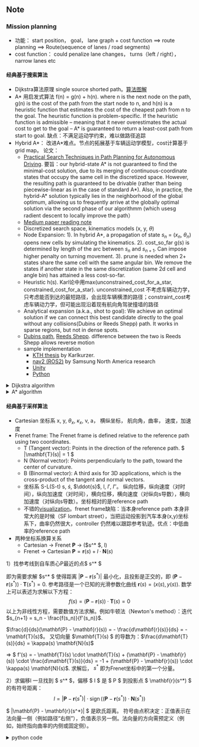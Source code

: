 ## Note
###  Mission planning
- 功能： start position， goal， lane graph + cost function ==> route planning ==> Route(sequence of lanes / road segments)
- cost function： could penalize lane changes， turns（left / right）， narrow lanes etc
#### 经典基于搜索算法
  - Dijkstra算法原理 single source shorted path。[算法图解](https://www.freecodecamp.org/chinese/news/dijkstras-shortest-path-algorithm-visual-introduction/)
  - A* 用启发式算法 f(n) = g(n) + h(n). where n is the next node on the path, g(n) is the cost of the path from the start node to n, and h(n) is a heuristic function that estimates the cost of the cheapest path from n to the goal. The heuristic function is problem-specific. If the heuristic function is admissible – meaning that it never overestimates the actual cost to get to the goal – A* is guaranteed to return a least-cost path from start to goal. 缺点：不满足运动学约束，难以做路径追踪
  - Hybrid A*： 改进A*难点。节点的拓展基于车辆运动学模型，cost计算基于grid map。 论文：
    - [Practical Search Techniques in Path Planning for Autonomous Driving](https://ai.stanford.edu/~ddolgov/papers/dolgov_gpp_stair08.pdf). 要旨：our hybrid-state A* is not guaranteed
to find the minimal-cost solution, due to its merging of
continuous-coordinate states that occupy the same cell in the
discretized space. However, the resulting path is guaranteed
to be drivable (rather than being piecewise-linear as in the
case of standard A*). Also, in practice, the hybrid-A* solution typically lies in the neighborhood of the global optimum, allowing us to frequently arrive at the globally optimal
solution via the second phase of our algorithmm (which usesg radient descent to locally improve the path）
    - [Medium paper reading note](https://medium.com/@junbs95/gentle-introduction-to-hybrid-a-star-9ce93c0d7869) 
    - Discretized search space, kinematics models (x, y, $\theta$)
    - Node Expansion: 1). In hybrid A*, a propagation of state $s_n$ = ($x_n$, $\theta_n$) opens new cells by simulating the kinematics. 2). cost_so_far g(s) is determined by length of the arc between $s_n$ and $s_{n+1}$. Can impose higher penalty on turning movement. 3). prune is needed when 2+ states share the same cell with the same angular bin. We remove the states if another state in the same discretization (same 2d cell and angle bin) has attained a less cost-so-far.
    - Heuristic h(s). Karl论中用max(unconstrained_cost_for_a_star, constrained_cost_for_a_star). unconstrained_cost 不考虑车辆动力学，只考虑能否到达的最短路径，会出现车辆横漂的路径；constraint_cost考虑车辆动力学，但可能出现沿着现有航向角驾驶撞墙的路径
    - Analytical expansion (a.k.a., shot to goal): We achieve an optimal solution if we can connect this best candidate directly to the goal without any collisions(Dubins or Reeds Shepp) path. It works in sparse regions, but not in dense spots. 
    - [Dubins path](https://en.wikipedia.org/wiki/Dubins_path), [Reeds Shepp](https://lavalle.pl/planning/node822.html). difference between the two is Reeds Shepp allows reverse motion
    - sample implementation
        - [KTH thesis](https://github.com/karlkurzer/path_planner) by Karlkurzer.
        - [nav2 (ROS2)](https://github.com/ros-navigation/navigation2/tree/main/nav2_smac_planner) by Samsung North America research
        - [Unity](https://github.com/Habrador/Self-driving-vehicle)
        - [Python](https://github.com/zhm-real/MotionPlanning)

<details>
<summary>Dijkstra algorithm</summary>

```
1   function Dijkstra(Graph, source):
2       Q ← Queue storing vertex priority
3       
4       dist[source] ← 0                          // Initialization
5       Q.add_with_priority(source, 0)            // associated priority equals dist[·]
6
7       for each vertex v in Graph.Vertices:
8           if v ≠ source
9               prev[v] ← UNDEFINED               // Predecessor of v
10              dist[v] ← INFINITY                // Unknown distance from source to v
11              Q.add_with_priority(v, INFINITY)
12
13
14      while Q is not empty:                     // The main loop
15          u ← Q.extract_min()                   // Remove and return best vertex
16          for each arc (u, v) :                 // Go through all v neighbors of u
17              alt ← dist[u] + Graph.Edges(u, v)
18              if alt < dist[v]:
19                  prev[v] ← u
20                  dist[v] ← alt
21                  Q.decrease_priority(v, alt)
22
23      return (dist, prev)

```
```c++
#include <iostream>
#include <vector>
#include <queue>
#include <limits> // For std::numeric_limits

const int INF = std::numeric_limits<int>::max();

// Structure to represent an edge
struct Edge {
    int to;
    int weight;
};

// Function to implement Dijkstra's algorithm
std::vector<int> dijkstra(int V, const std::vector<std::vector<Edge>>& adj, int src) {
    std::vector<int> dist(V, INF);
    std::priority_queue<std::pair<int, int>, std::vector<std::pair<int, int>>, std::greater<std::pair<int, int>>> pq;

    dist[src] = 0;
    pq.push({0, src}); // {distance, vertex}

    while (!pq.empty()) {
        int d = pq.top().first;
        int u = pq.top().second;
        pq.pop();

        // If a shorter path to u has already been found, skip
        if (d > dist[u]) {
            continue;
        }

        // Explore neighbors of u
        for (const Edge& edge : adj[u]) {
            int v = edge.to;
            int weight = edge.weight;

            // Relaxation step
            if (dist[u] + weight < dist[v]) {
                dist[v] = dist[u] + weight;
                pq.push({dist[v], v});
            }
        }
    }
    return dist;
}

int main() {
    int V = 5; // Number of vertices
    std::vector<std::vector<Edge>> adj(V);

    // Add edges to the graph
    adj[0].push_back({1, 10});
    adj[0].push_back({2, 3});
    adj[1].push_back({2, 1});
    adj[1].push_back({3, 2});
    adj[2].push_back({1, 4});
    adj[2].push_back({3, 8});
    adj[2].push_back({4, 2});
    adj[3].push_back({4, 5});

    int source = 0;
    std::vector<int> shortest_distances = dijkstra(V, adj, source);

    std::cout << "Shortest distances from source " << source << ":\n";
    for (int i = 0; i < V; ++i) {
        if (shortest_distances[i] == INF) {
            std::cout << "To vertex " << i << ": Unreachable\n";
        } else {
            std::cout << "To vertex " << i << ": " << shortest_distances[i] << "\n";
        }
    }

    return 0;
}
```
</details>

<details>
<summary>A* algorithm</summary>

```block
// from wiki
function reconstruct_path(cameFrom, current)
    total_path := {current}
    while current in cameFrom.Keys:
        current := cameFrom[current]
        total_path.prepend(current)
    return total_path

// A* finds a path from start to goal.
// h is the heuristic function. h(n) estimates the cost to reach goal from node n.
function A_Star(start, goal, h)
    // The set of discovered nodes that may need to be (re-)expanded.
    // Initially, only the start node is known.
    // This is usually implemented as a min-heap or priority queue rather than a hash-set.
    openSet := {start}

    // For node n, cameFrom[n] is the node immediately preceding it on the cheapest path from the start
    // to n currently known.
    cameFrom := an empty map

    // For node n, gScore[n] is the currently known cost of the cheapest path from start to n.
    gScore := map with default value of Infinity
    gScore[start] := 0

    // For node n, fScore[n] := gScore[n] + h(n). fScore[n] represents our current best guess as to
    // how cheap a path could be from start to finish if it goes through n.
    fScore := map with default value of Infinity
    fScore[start] := h(start)

    while openSet is not empty
        // This operation can occur in O(Log(N)) time if openSet is a min-heap or a priority queue
        current := the node in openSet having the lowest fScore[] value
        if current = goal
            return reconstruct_path(cameFrom, current)

        openSet.Remove(current)
        for each neighbor of current
            // d(current,neighbor) is the weight of the edge from current to neighbor
            // tentative_gScore is the distance from start to the neighbor through current
            tentative_gScore := gScore[current] + d(current, neighbor)
            if tentative_gScore < gScore[neighbor]
                // This path to neighbor is better than any previous one. Record it!
                cameFrom[neighbor] := current
                gScore[neighbor] := tentative_gScore
                fScore[neighbor] := tentative_gScore + h(neighbor)
                if neighbor not in openSet
                    openSet.add(neighbor)

    // Open set is empty but goal was never reached
    return failure
```
sample implementation 
- https://github.com/JDSherbert/A-Star-Pathfinding
- https://rosettacode.org/wiki/A*_search_algorithm#C++
</details>

#### 经典基于采样算法
- Cartesian 坐标系 x, y, $\theta_x$, $\kappa_x$, v, a， 横纵坐标， 航向角，曲率， 速度，加速度
- Frenet frame: The Frenet frame is defined relative to the reference path using two coordinates.
  - T (Tangent vector): Points in the direction of the reference path. $ |\mathbf{T}(s)| = 1 $
  - N (Normal vector): Points perpendicularly to the path, toward the center of curvature.
  - B (Binormal vector): A third axis for 3D applications, which is the cross-product of the tangent and normal vectors. 
  - 坐标系 S-L(S-t) s, $\dot{s}$, $\ddot{s}$, l, $l'$, $l''$。 纵向位移，纵向速度（对时间），纵向加速度（对时间），横向位移，横向速度（对纵向s导数），横向加速度（对纵向s导数）。坐标相对的是reference path
  - 不错的[visualization](https://github.com/fjp/frenet/blob/master/README.md)。frenet frame缺陷：当本身reference path 本身非常大的是时候（SF lombart street），当把运动投影到汽车本身(x,y)坐标系下，曲率仍然很大，controller 仍然难以跟踪参考轨迹。优点：中低曲率的reference path
- 两种坐标系换算关系
  - Cartesian -> Frenet $\mathbf{P}$ -> ($s^* $, l)
  - Frenet -> Cartesian $\mathbf{P} = \mathbf{r}(s) + l \cdot \mathbf{N}(s)$

1）找参考线到自车质心P最近的点$ s^* $

即为需要求解 $s^* $ 使得距离 $|\mathbf{P} - \mathbf{r}(s^*)|$ 最小化，且投影是正交的，即 $(\mathbf{P} - \mathbf{r}(s^*)) \cdot \mathbf{T}(s^*) = 0$. 参考路径是一个已知的光滑参数化曲线 $\mathbf{r}(s) = (x(s), y(s))$. 数学上可以表述为求解以下方程：
$$f(s) = (\mathbf{P} - \mathbf{r}(s)) \cdot \mathbf{T}(s) = 0$$
以上为非线性方程，需要数值方法求解。例如牛顿法（Newton's method）：迭代 $s_{n+1} = s_n - \frac{f(s_n)}{f'(s_n)}$. 

$\frac{d}{ds}(\mathbf{P} - \mathbf{r}(s)) = - \frac{d\mathbf{r}(s)}{ds} = - \mathbf{T}(s)$。
又切向量 $\mathbf{T}(s) $ 的导数为：$\frac{d\mathbf{T}(s)}{ds} = \kappa(s) \mathbf{N}(s)$

=> $ f'(s) = - \mathbf{T}(s) \cdot \mathbf{T}(s) + (\mathbf{P} - \mathbf{r}(s)) \cdot \frac{d\mathbf{T}(s)}{ds} = -1 + (\mathbf{P} - \mathbf{r}(s)) \cdot \kappa(s) \mathbf{N}(s)$.  求解后， $s^*$ 即为Frenet坐标中的第一个分量。

  2）求偏移l
一旦找到 $ s^* $，偏移 $ l $ 是 $ P $ 到投影点 $ \mathbf{r}(s^*) $ 的有符号距离：
$$l = |\mathbf{P} - \mathbf{r}(s^*)| \cdot \operatorname{sign} \left( (\mathbf{P} - \mathbf{r}(s^*)) \cdot \mathbf{N}(s^*) \right)$$

$ |\mathbf{P} - \mathbf{r}(s^*)| $ 是欧氏距离。
符号由点积决定：正值表示在法向量一侧（例如路径“右侧”），负值表示另一侧。法向量的方向需预定义（例如，始终指向曲率的内侧或固定侧）。  

<details>
<summary>python code </summary>

```python
import numpy as np
from scipy.optimize import fsolve

# reference path r(s) = [s * cos(s), s * sin(s)]
def r(s):
    return np.array([s * np.cos(s), s * np.sin(s)])

def T(s):  
    # Tangent vector
    ds = 1e-6
    dr_ds = (r(s + ds) - r(s - ds)) / (2 * ds)
    return dr_ds / np.linalg.norm(dr_ds)

def f(s, P):
    # s is passed in as array
    if isinstance(s, np.ndarray):
        s = s[0]
    return np.dot(P - r(s), T(s))

def N(s):
    T_s = T(s)
    # normal vector N = 90 degree rotation of T
    return np.array([-T_s[1], T_s[0]])  

# Ego position
P = np.array([1.0, 1.0])
s_guess = 0.0 
s_star = fsolve(f, s_guess, args=(P,))[0]


T_star = T(s_star)
# # normal vector N = 90 degree rotation of T
N_star = N(s_star)
offset_vec = P - r(s_star)
l = np.linalg.norm(offset_vec) * np.sign(np.dot(offset_vec, N_star))

print(f"Frenet s = {s_star:.3f}, l = {l:.3f}")

def frenet_to_cartesian(s, l):
    r_s = r(s)
    N_s = N(s)
    P = r_s + l * N_s
    return P

P = frenet_to_cartesian(s_star, l)
print(f"{P=}"

```

</details>

